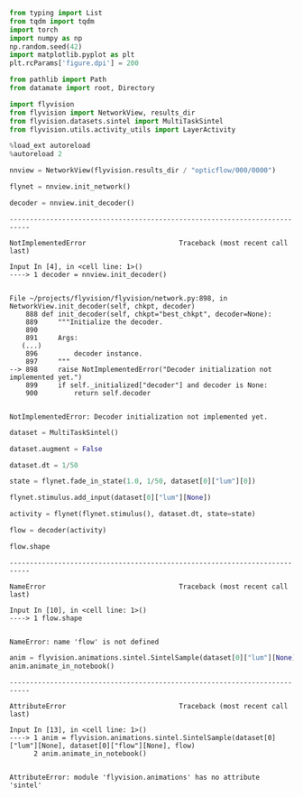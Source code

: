```python
from typing import List
from tqdm import tqdm
import torch
import numpy as np
np.random.seed(42)
import matplotlib.pyplot as plt
plt.rcParams['figure.dpi'] = 200

from pathlib import Path
from datamate import root, Directory

import flyvision
from flyvision import NetworkView, results_dir
from flyvision.datasets.sintel import MultiTaskSintel
from flyvision.utils.activity_utils import LayerActivity

%load_ext autoreload
%autoreload 2
```


```python
nnview = NetworkView(flyvision.results_dir / "opticflow/000/0000")
```


```python
flynet = nnview.init_network()
```


```python
decoder = nnview.init_decoder()
```


    ---------------------------------------------------------------------------

    NotImplementedError                       Traceback (most recent call last)

    Input In [4], in <cell line: 1>()
    ----> 1 decoder = nnview.init_decoder()


    File ~/projects/flyvision/flyvision/network.py:898, in NetworkView.init_decoder(self, chkpt, decoder)
        888 def init_decoder(self, chkpt="best_chkpt", decoder=None):
        889     """Initialize the decoder.
        890 
        891     Args:
       (...)
        896         decoder instance.
        897     """
    --> 898     raise NotImplementedError("Decoder initialization not implemented yet.")
        899     if self._initialized["decoder"] and decoder is None:
        900         return self.decoder


    NotImplementedError: Decoder initialization not implemented yet.



```python
dataset = MultiTaskSintel()
```


```python
dataset.augment = False
```


```python
dataset.dt = 1/50
```


```python
state = flynet.fade_in_state(1.0, 1/50, dataset[0]["lum"][0])
```


```python
flynet.stimulus.add_input(dataset[0]["lum"][None])
```


```python
activity = flynet(flynet.stimulus(), dataset.dt, state=state)
```


```python
flow = decoder(activity)
```


```python
flow.shape
```


    ---------------------------------------------------------------------------

    NameError                                 Traceback (most recent call last)

    Input In [10], in <cell line: 1>()
    ----> 1 flow.shape


    NameError: name 'flow' is not defined



```python
anim = flyvision.animations.sintel.SintelSample(dataset[0]["lum"][None], dataset[0]["flow"][None], flow)
anim.animate_in_notebook()
```


    ---------------------------------------------------------------------------

    AttributeError                            Traceback (most recent call last)

    Input In [13], in <cell line: 1>()
    ----> 1 anim = flyvision.animations.sintel.SintelSample(dataset[0]["lum"][None], dataset[0]["flow"][None], flow)
          2 anim.animate_in_notebook()


    AttributeError: module 'flyvision.animations' has no attribute 'sintel'



```python

```
